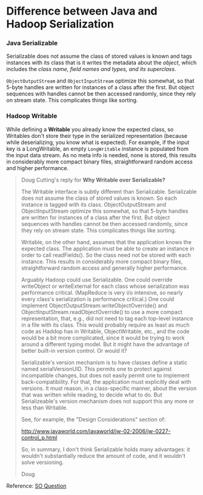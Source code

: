 # Difference between Java and Hadoop Serialization

### Java Serializable

Serializable does not assume the class of stored values is known and tags
 instances with its class that is it writes the metadata about the _object_,
 which includes the _class name, field names and types, and its superclass_.
 
`ObjectOutputStream` and `ObjectInputStream` optimize this somewhat,
 so that 5-byte handles are written for instances of a class after the first.
 But object sequences with handles cannot be then accessed randomly,
 since they rely on stream state. This complicates things like sorting.
 
### Hadoop Writable

While defining a __Writable__ you already know the expected class,
so Writables don't store their type in the serialized representation (because
while deserializing, you know what is expected).
For example, if the input key is a LongWritable, an empty `LongWritable`
instance is populated from the input data stream.
As no meta info is needed, none is stored, this results in
considerably more compact binary files, straightforward random access
and higher performance.


>Doug Cutting's reply for __Why Writable over Serializable?__
>
>The Writable interface is subtly different than Serializable. 
>Serializable does not assume the class of stored values is known.  So 
>each instance is tagged with its class.  ObjectOutputStream and 
>ObjectInputStream optimize this somewhat, so that 5-byte handles are 
>written for instances of a class after the first.  But object sequences 
>with handles cannot be then accessed randomly, since they rely on stream 
>state.  This complicates things like sorting.
>
>Writable, on the other hand, assumes that the application knows the 
>expected class.  The application must be able to create an instance in 
>order to call readFields().  So the class need not be stored with each 
>instance.  This results in considerably more compact binary files, 
>straightforward random access and generally higher performance.
>
>Arguably Hadoop could use Serializable.  One could override writeObject 
>or writeExternal for each class whose serialization was performance 
>critical.  (MapReduce is very i/o intensive, so nearly every class's 
>serialization is performance critical.)  One could implement 
>ObjectOutputStream.writeObjectOverride() and 
>ObjectInputStream.readObjectOverride() to use a more compact 
>representation, that, e.g., did not need to tag each top-level instance 
>in a file with its class.  This would probably require as least as much 
>code as Haddop has in Writable, ObjectWritable, etc., and the code would 
>be a bit more complicated, since it would be trying to work around a 
>different typing model.  But it might have the advantage of better 
>built-in version control.  Or would it?
>
>Serializable's version mechanism is to have classes define a static 
>named serialVersionUID.  This permits one to protect against 
>incompatible changes, but does not easily permit one to implement 
>back-compatibility.  For that, the application must explicitly deal with 
>versions.  It must reason, in a class-specific manner, about the version 
>that was written while reading, to decide what to do.  But 
>Serializeable's version mechanism does not support this any more or less 
>than Writable.
>
>See, for example, the "Design Considerations" section of:
>
>http://www.javaworld.com/javaworld/jw-02-2006/jw-0227-control_p.html
>
>So, in summary, I don't think Serializable holds many advantages: it 
>wouldn't substantially reduce the amount of code, and it wouldn't solve 
>versioning.
>
>Doug


Reference: [SO Question](https://stackoverflow.com/questions/16836607/what-are-the-connections-and-differences-between-hadoop-writable-and-java-io-ser)
